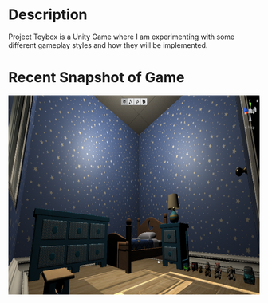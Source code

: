 # Description
Project Toybox is a Unity Game where I am experimenting with some different gameplay styles and how they will be implemented.

# Recent Snapshot of Game
<img src="MostRecentSnapshot.png" height="400">